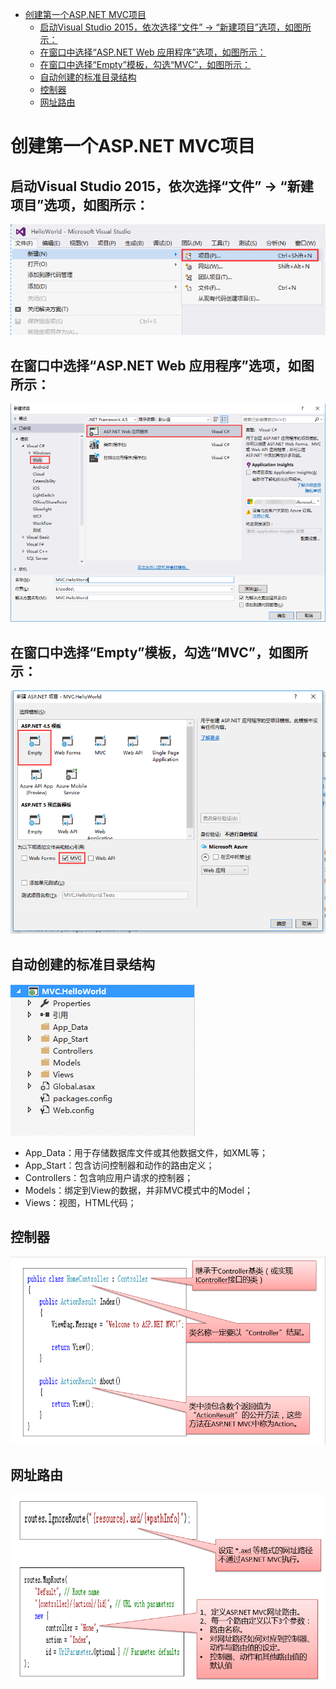 <!-- TOC -->

- [创建第一个ASP.NET MVC项目](#创建第一个aspnet-mvc项目)
    - [启动Visual Studio 2015，依次选择“文件” -> “新建项目”选项，如图所示：](#启动visual-studio-2015依次选择文件---新建项目选项如图所示)
    - [在窗口中选择“ASP.NET Web 应用程序”选项，如图所示：](#在窗口中选择aspnet-web-应用程序选项如图所示)
    - [在窗口中选择“Empty”模板，勾选“MVC”，如图所示：](#在窗口中选择empty模板勾选mvc如图所示)
    - [自动创建的标准目录结构](#自动创建的标准目录结构)
    - [控制器](#控制器)
    - [网址路由](#网址路由)

<!-- /TOC -->

<a id="markdown-创建第一个aspnet-mvc项目" name="创建第一个aspnet-mvc项目"></a>
# 创建第一个ASP.NET MVC项目
<a id="markdown-启动visual-studio-2015依次选择文件---新建项目选项如图所示" name="启动visual-studio-2015依次选择文件---新建项目选项如图所示"></a>
## 启动Visual Studio 2015，依次选择“文件” -> “新建项目”选项，如图所示：
![ASP.NET-MVC](../assets/asp.net-mvc/Step01.png)

<a id="markdown-在窗口中选择aspnet-web-应用程序选项如图所示" name="在窗口中选择aspnet-web-应用程序选项如图所示"></a>
## 在窗口中选择“ASP.NET Web 应用程序”选项，如图所示：
![ASP.NET-MVC](../assets/asp.net-mvc/Step02.png)

<a id="markdown-在窗口中选择empty模板勾选mvc如图所示" name="在窗口中选择empty模板勾选mvc如图所示"></a>
## 在窗口中选择“Empty”模板，勾选“MVC”，如图所示：
![ASP.NET-MVC](../assets/asp.net-mvc/Step03.png)

<a id="markdown-自动创建的标准目录结构" name="自动创建的标准目录结构"></a>
## 自动创建的标准目录结构

![ASP.NET-MVC](../assets/asp.net-mvc/Step04.png)

* App_Data：用于存储数据库文件或其他数据文件，如XML等；
* App_Start：包含访问控制器和动作的路由定义；
* Controllers：包含响应用户请求的控制器；
* Models：绑定到View的数据，并非MVC模式中的Model；
* Views：视图，HTML代码；

<a id="markdown-控制器" name="控制器"></a>
## 控制器
![ASP.NET-MVC](../assets/asp.net-mvc/Step05.png)

<a id="markdown-网址路由" name="网址路由"></a>
## 网址路由
![ASP.NET-MVC](../assets/asp.net-mvc/Step06.png)

